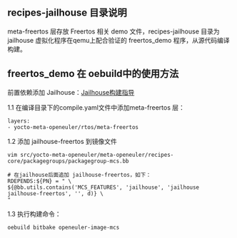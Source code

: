 ## recipes-jailhouse 目录说明

meta-freertos 层存放 Freertos 相关 demo 文件，recipes-jailhouse 目录为 jailhouse 虚拟化程序在qemu上配合验证的 freertos_demo 程序，从源代码编译构建。

## freertos_demo 在 oebuild中的使用方法

前置依赖添加 Jailhouse：[Jailhouse构建指导](https://openeuler.gitee.io/yocto-meta-openeuler/master/features/jailhouse.html) 

1.1 在编译目录下的compile.yaml文件中添加meta-freertos 层：

```
layers:
- yocto-meta-openeuler/rtos/meta-freertos
```

1.2 添加 jailhouse-freertos 到镜像文件

```
vim src/yocto-meta-openeuler/meta-openeuler/recipes-core/packagegroups/packagegroup-mcs.bb

# 在jailhouse后面追加 jailhouse-freertos，如下：
RDEPENDS:${PN} = " \
${@bb.utils.contains('MCS_FEATURES', 'jailhouse', 'jailhouse jailhouse-freertos', '', d)} \
"
```

1.3 执行构建命令：

```
oebuild bitbake openeuler-image-mcs
```